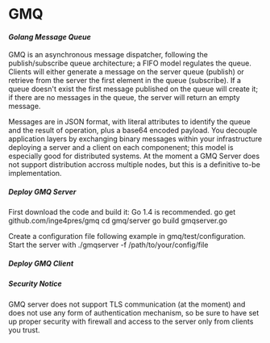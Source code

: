 # GMQ
#### _Golang Message Queue_

GMQ is an asynchronous message dispatcher, following the publish/subscribe queue architecture; a FIFO model regulates the queue.
Clients will either generate a message on the server queue (publish) or retrieve from the server the first element in the queue (subscribe).
If a queue doesn't exist the first message published on the queue will create it; if there are no messages in the queue, the server will return an empty message.

Messages are in JSON format, with literal attributes to identify the queue and the result of operation, plus a base64 encoded payload.
You decouple application layers by exchanging binary messages within your infrastructure deploying a server and a client on each componenent; this model is especially good for distributed systems.
At the moment a GMQ Server does not support distribution accross multiple nodes, but this is a definitive to-be implementation.

##### Deploy GMQ Server

First download the code and build it: Go 1.4 is recommended.
	go get github.com/inge4pres/gmq
	cd gmq/server
	go build gmqserver.go

Create a configuration file following example in gmq/test/configuration.
Start the server with
	./gmqserver -f /path/to/your/config/file

##### Deploy GMQ Client


##### _Security Notice_

GMQ server does not support TLS communication (at the moment) and does not use any form of  authentication mechanism, so be sure to have set up proper security with firewall and access to the server only from clients you trust.
